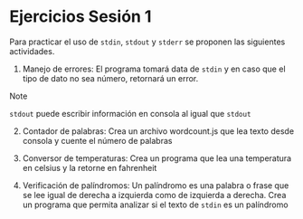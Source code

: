 # Ejercicios Sesión 1

Para practicar el uso de `stdin`, `stdout` y `stderr` se proponen las siguientes actividades.

1. Manejo de errores: El programa tomará data de `stdin` y en caso que el tipo de dato no sea número, retornará un error.

> [!NOTE]
> `stdout` puede escribir información en consola al igual que `stdout`

2. Contador de palabras: Crea un archivo wordcount.js que lea texto desde consola y cuente el número de palabras

3. Conversor de temperaturas: Crea un programa que lea una temperatura en celsius y la retorne en fahrenheit

4. Verificación de palíndromos: Un palíndromo es una palabra o frase que se lee igual de derecha a izquierda como de izquierda a derecha. Crea un programa que permita analizar si el texto de `stdin` es un palíndromo
